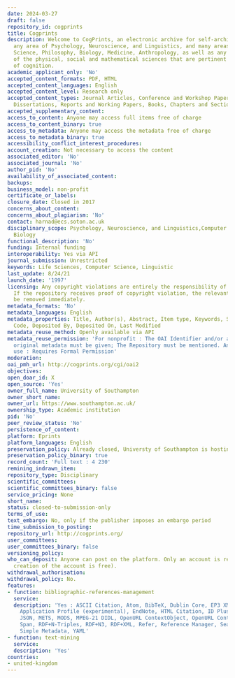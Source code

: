 ```yaml
---
date: 2024-03-27
draft: false
repository_id: cogprints
title: Cogprints
description: Welcome to CogPrints, an electronic archive for self-archive papers in
  any area of Psychology, Neuroscience, and Linguistics, and many areas of Computer
  Science, Philosophy, Biology, Medicine, Anthropology, as well as any other portions
  of the physical, social and mathematical sciences that are pertinent to the study
  of cognition.
academic_applicant_only: 'No'
accepted_content_formats: PDF, HTML
accepted_content_languages: English
accepted_content_level: Research only
accepted_content_types: Journal Articles, Conference and Workshop Papers, Theses and
  Dissertations, Reports and Working Papers, Books, Chapters and Sections, Preprints
accepted_supplementary_content:
access_to_content: Anyone may access full items free of charge
access_to_content_binary: true
access_to_metadata: Anyone may access the metadata free of charge
access_to_metadata_binary: true
accessibility_conflict_interest_procedures:
account_creation: Not necessary to access the content
associated_editor: 'No'
associated_journal: 'No'
author_pid: 'No'
availability_of_associated_content:
backups:
business_model: non-profit
certificate_or_labels:
closure_date: Closed in 2017
concerns_about_content:
concerns_about_plagiarism: 'No'
contact: harnad@ecs.soton.ac.uk
disciplinary_scope: Psychology, Neuroscience, and Linguistics,Computer Science, Philosophy,
  Biology
functional_description: 'No'
funding: Internal funding
interoperability: Yes via API
journal_submission: Unrestricted
keywords: Life Sciences, Computer Science, Linguistic
last_update: 8/24/21
launch_date: '1997'
licensing: Any copyright violations are entirely the responsibility of the authors/depositors.
  If the repository receives proof of copyright violation, the relevant item will
  be removed immediately.
metadata_formats: 'No'
metadata_languages: English
metadata_properties: Title, Author(s), Abstract, Item type, Keywords, Subject, ID
  Code, Deposited By, Deposited On, Last Modified
metadata_reuse_method: Openly available via API
metadata_reuse_permission: 'For nonprofit : The OAI Identifier and/or a link to the
  original metadata must be given; The Repository must be mentioned. And for commercial
  use : Requires Formal Permission'
moderation:
oai_pmh_url: http://cogprints.org/cgi/oai2
objectives:
open_doar_id: X
open_source: 'Yes'
owner_full_name: University of Southampton
owner_short_name:
owner_url: https://www.southampton.ac.uk/
ownership_type: Academic institution
pid: 'No'
peer_review_status: 'No'
persistence_of_content:
platform: Eprints
platform_languages: English
preservation_policy: Already closed, Universty of Southampton is hosting all data
preservation_policy_binary: true
record_count: 'Full text : 4 230'
remining_indrawn_item:
repository_type: Disciplinary
scientific_committees:
scientific_committees_binary: false
service_pricing: None
short_name:
status: closed-to-submission-only
terms_of_use:
text_embargo: No, only if the publisher imposes an embargo period
time_submission_to_posting:
repository_url: http://cogprints.org/
user_committees:
user_committees_binary: false
versioning_policy:
who_can_deposit: Anyone can post on the platform. Only an account is required ( The
  creation of the account is free).
withdrawal_authorisation:
withdrawal_policy: No.
features:
- function: bibliographic-references-management
  service:
  description: 'Yes : ASCII Citation, Atom, BibTeX, Dublin Core, EP3 XML, EPrints
    Application Profile (experimental), EndNote, HTML Citation, ID Plus Text Citation,
    JSON, METS, MODS, MPEG-21 DIDL, OpenURL ContextObject, OpenURL ContextObject in
    Span, RDF+N-Triples, RDF+N3, RDF+XML, Refer, Reference Manager, Search Data Dump,
    Simple Metadata, YAML'
- function: text-mining
  service:
  description: 'Yes'
countries:
- united-kingdom
---
```




